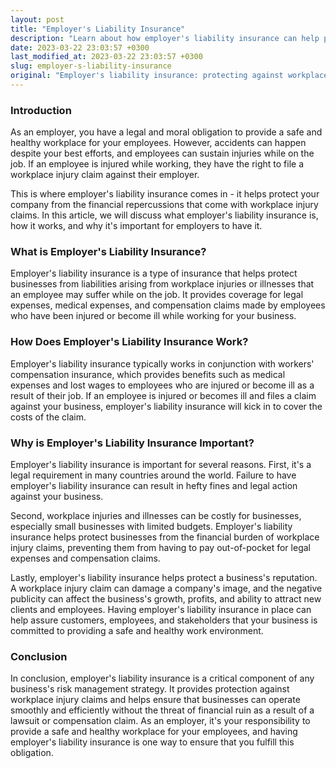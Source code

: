 ```yaml
---
layout: post
title: "Employer's Liability Insurance"
description: "Learn about how employer's liability insurance can help protect your company from workplace injury claims and the financial repercussions that come with them."
date: 2023-03-22 23:03:57 +0300
last_modified_at: 2023-03-22 23:03:57 +0300
slug: employer-s-liability-insurance
original: "Employer's liability insurance: protecting against workplace injury claims"
---
```

### Introduction

As an employer, you have a legal and moral obligation to provide a safe and healthy workplace for your employees. However, accidents can happen despite your best efforts, and employees can sustain injuries while on the job. If an employee is injured while working, they have the right to file a workplace injury claim against their employer.

This is where employer's liability insurance comes in - it helps protect your company from the financial repercussions that come with workplace injury claims. In this article, we will discuss what employer's liability insurance is, how it works, and why it's important for employers to have it.

### What is Employer's Liability Insurance?

Employer's liability insurance is a type of insurance that helps protect businesses from liabilities arising from workplace injuries or illnesses that an employee may suffer while on the job. It provides coverage for legal expenses, medical expenses, and compensation claims made by employees who have been injured or become ill while working for your business.

### How Does Employer's Liability Insurance Work?

Employer's liability insurance typically works in conjunction with workers' compensation insurance, which provides benefits such as medical expenses and lost wages to employees who are injured or become ill as a result of their job. If an employee is injured or becomes ill and files a claim against your business, employer's liability insurance will kick in to cover the costs of the claim.

### Why is Employer's Liability Insurance Important?

Employer's liability insurance is important for several reasons. First, it's a legal requirement in many countries around the world. Failure to have employer's liability insurance can result in hefty fines and legal action against your business.

Second, workplace injuries and illnesses can be costly for businesses, especially small businesses with limited budgets. Employer's liability insurance helps protect businesses from the financial burden of workplace injury claims, preventing them from having to pay out-of-pocket for legal expenses and compensation claims.

Lastly, employer's liability insurance helps protect a business's reputation. A workplace injury claim can damage a company's image, and the negative publicity can affect the business's growth, profits, and ability to attract new clients and employees. Having employer's liability insurance in place can help assure customers, employees, and stakeholders that your business is committed to providing a safe and healthy work environment.

### Conclusion

In conclusion, employer's liability insurance is a critical component of any business's risk management strategy. It provides protection against workplace injury claims and helps ensure that businesses can operate smoothly and efficiently without the threat of financial ruin as a result of a lawsuit or compensation claim. As an employer, it's your responsibility to provide a safe and healthy workplace for your employees, and having employer's liability insurance is one way to ensure that you fulfill this obligation.